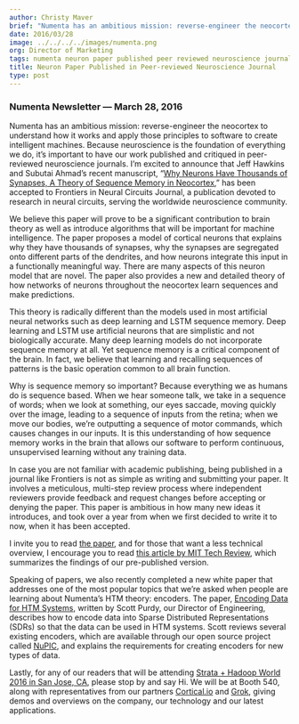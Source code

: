 ```yaml
---
author: Christy Maver
brief: "Numenta has an ambitious mission: reverse-engineer the neocortex to understand how it works and apply those principles to software to create intelligent machines.  Because neuroscience is the foundation of everything we do"
date: 2016/03/28
image: ../../../../images/numenta.png
org: Director of Marketing
tags: numenta neuron paper published peer reviewed neuroscience journal frontiers neural circuits neurons have thousands synapses theory sequence memory
title: Neuron Paper Published in Peer-reviewed Neuroscience Journal
type: post
---
```


### Numenta Newsletter &mdash; March 28, 2016

Numenta has an ambitious mission: reverse-engineer the neocortex to understand
how it works and apply those principles to software to create intelligent
machines.  Because neuroscience is the foundation of everything we do, it’s
important to have our work published and critiqued in peer-reviewed neuroscience
journals.  I’m excited to announce that Jeff Hawkins and Subutai Ahmad’s recent
manuscript, “[Why Neurons Have Thousands of Synapses, A Theory of Sequence
Memory in Neocortex](http://journal.frontiersin.org/article/10.3389/fncir.2016.00023/abstract),”
has been accepted to Frontiers in Neural Circuits Journal, a publication devoted
to research in neural circuits, serving the worldwide neuroscience community.

We believe this paper will prove to be a significant contribution to brain
theory as well as introduce algorithms that will be important for machine
intelligence.  The paper proposes a model of cortical neurons that explains why
they have thousands of synapses, why the synapses are segregated onto different
parts of the dendrites, and how neurons integrate this input in a functionally
meaningful way.  There are many aspects of this neuron model that are novel.
The paper also provides a new and detailed theory of how networks of neurons
throughout the neocortex learn sequences and make predictions.

This theory is radically different than the models used in most artificial
neural networks such as deep learning and LSTM sequence memory. Deep learning
and LSTM use artificial neurons that are simplistic and not biologically
accurate.  Many deep learning models do not incorporate sequence memory at all.
Yet sequence memory is a critical component of the brain.  In fact, we believe
that learning and recalling sequences of patterns is the basic operation common
to all brain function.

Why is sequence memory so important? Because everything we as humans do is
sequence based. When we hear someone talk, we take in a sequence of words; when
we look at something, our eyes saccade, moving quickly over the image, leading
to a sequence of inputs from the retina; when we move our bodies, we’re
outputting a sequence of motor commands, which causes changes in our inputs. It
is this understanding of how sequence memory works in the brain that allows our
software to perform continuous, unsupervised learning without any training data.

In case you are not familiar with academic publishing, being published in a
journal like Frontiers is not as simple as writing and submitting your paper.
It involves a meticulous, multi-step review process where independent reviewers
provide feedback and request changes before accepting or denying the paper.
This paper is ambitious in how many new ideas it introduces, and took over a
year from when we first decided to write it to now, when it has been accepted.

I invite you to read [the paper](http://journal.frontiersin.org/article/10.3389/fncir.2016.00023/abstract),
and for those that want a less technical overview, I encourage you to read
[this article by MIT Tech Review](https://www.technologyreview.com/s/543486/single-artificial-neuron-taught-to-recognize-hundreds-of-patterns/),
which summarizes the findings of our pre-published version.

Speaking of papers, we also recently completed a new white paper that addresses
one of the most popular topics that we’re asked when people are learning about
Numenta’s HTM theory: encoders.  The paper, [Encoding Data for HTM Systems](http://arxiv.org/abs/1602.05925),
written by Scott Purdy, our Director of Engineering, describes how to encode
data into Sparse Distributed Representations (SDRs) so that the data can be used
in HTM systems.  Scott reviews several existing encoders, which are available
through our open source project called [NuPIC](http://numenta.org), and explains
the requirements for creating encoders for new types of data.

Lastly, for any of our readers that will be attending
[Strata + Hadoop World 2016 in San Jose, CA](/events/2016/03/29/strata-hadoop-world-big-data-conference-2016/),
please stop by and say Hi.  We will be at Booth 540, along with representatives
from our partners [Cortical.io](http://cortical.io) and
[Grok](http://grokstream.com), giving demos and overviews on the
company, our technology and our latest applications.
